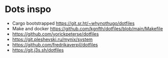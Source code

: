 # Dots inspo

* Cargo bootstrapped <https://git.sr.ht/~whynothugo/dotfiles>
* Make and docker <https://github.com/kgnfth/dotfiles/blob/main/Makefile>
* <https://github.com/yorickpeterse/dotfiles>
* <https://git.pleshevski.ru/mynix/system>
* <https://github.com/fredrikaverpil/dotfiles>
* <https://git.j3s.sh/dotfiles>
